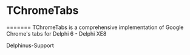 # TChromeTabs
=======
TChromeTabs is a comprehensive implementation of Google Chrome's tabs for Delphi 6 - Delphi XE8

Delphinus-Support
